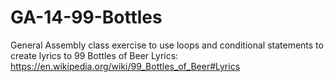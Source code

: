 # GA-14-99-Bottles
General Assembly class exercise to use loops and conditional statements to create lyrics to 99 Bottles of Beer
Lyrics: https://en.wikipedia.org/wiki/99_Bottles_of_Beer#Lyrics
